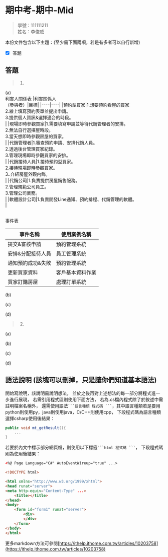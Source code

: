 # 期中考-期中-Mid 
<!--(期中標籤註記，該行不能刪，作為驗證標籤，該檔案若沒該份標籤，代表直接貼上saample，直接0分)-->

>
>學號：111111211
><br />
>姓名：李俊威
><br />


本份文件包含以下主題：(至少需下面兩項，若是有多者可以自行新增)
- [x] 答題

## 答題
>1. 

(a)<br>
利害人關係表
|利害關係人<br>（參與者）|目標|
|----|----|
|預約型買家|1.想要預約看屋的買家<br>2.線上填寫預約表單並提出申請。<br>3.提供個人資訊&選擇適合的時段。<br>|
|現場即時參觀買家|1.需要填寫申請並等待代銷管理者的安排。<br>2.無法自行選擇屋時段。<br>3.當天想即時參觀房屋的買家。<br>|
|代銷管理者|1.審查預約申請、安排代銷人員。<br>2.透過後台管理買家紀錄。<br>3.管理現場即時參觀買家的安排。<br>|
|代銷接待人員|1.接待預約型買家。<br>2.接待現場即時參觀買家。<br>3..介紹房屋外觀内飾。<br>|
|代銷公司|1.負責提供房屋銷售服務。<br>2.管理規範公司員工。<br>3.管理公司業務。<br>|
|軟體設計公司|1.負責開發Line通知、預約排程、代銷管理的軟體。<br>|

<br>事件表

|事件名稱|使用案例名稱|
|----|----|
|提交&審核申請|預約管理系統|
|安排&分配接待人員|員工管理系統|
|通知預約成功&失敗|預約管理系統|
|更新買家資料|客戶基本資料作業|
|買家訂購房屋|處理訂單系統|



(b)

(c)

(d)

>2. 

(a)

(b)

(c)

(d)



## 語法說明 (該塊可以刪掉，只是讓你們知道基本語法)
開始寫說明，該說明需說明想法，
並於之後再對上述想法的每一部分將程式進一步進行展現，
若需引用程式區則使用下面方法，
若為.cs檔內程式除了於敘述中需註明檔案名稱外，
還需使用語法` ```語言種類 程式碼 ``` `，其中語言種類若是要用python則使用py，java則使用java，C/C++則使用cpp，
下段程式碼為語言種類選擇csharp使用後結果：

```csharp
public void mt_getResult(){
    ...
}
```

若要於內文中標示部分網頁檔，則使用以下標籤` ```html 程式碼 ``` `，
下段程式碼則為使用後結果：

```html
<%@ Page Language="C#" AutoEventWireup="true" ...>

<!DOCTYPE html>

<html xmlns="http://www.w3.org/1999/xhtml">
<head runat="server">
<meta http-equiv="Content-Type" ...>
    <title></title>
</head>
<body>
    <form id="form1" runat="server">
        <div>
        </div>
    </form>
</body>
</html>
```
更多markdown方法可參閱[https://ithelp.ithome.com.tw/articles/10203758](https://ithelp.ithome.com.tw/articles/10203758)
